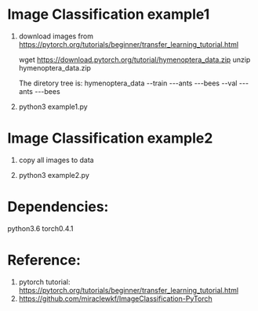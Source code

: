 # Image Classification example1

1. download images from https://pytorch.org/tutorials/beginner/transfer_learning_tutorial.html

   wget https://download.pytorch.org/tutorial/hymenoptera_data.zip
   unzip hymenoptera_data.zip

   The diretory tree is:
   hymenoptera_data
      --train
         ---ants
         ---bees
      --val
         ---ants
         ---bees


2. python3 example1.py


# Image Classification example2

1. copy all images to data

2. python3 example2.py





# Dependencies:
python3.6  torch0.4.1

# Reference:
1. pytorch tutorial: https://pytorch.org/tutorials/beginner/transfer_learning_tutorial.html
2. https://github.com/miraclewkf/ImageClassification-PyTorch
